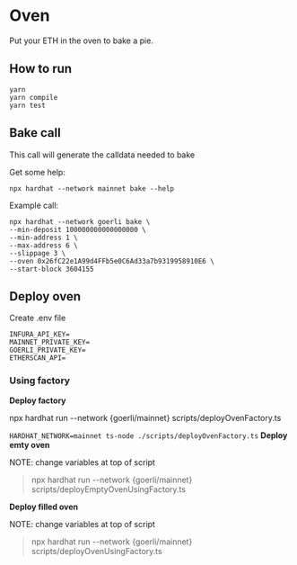 # Oven

Put your ETH in the oven to bake a pie.


## How to run

```
yarn
yarn compile
yarn test
```

## Bake call

This call will generate the calldata needed to bake

Get some help:

`npx hardhat --network mainnet bake --help`

Example call:

```
npx hardhat --network goerli bake \
--min-deposit 100000000000000000 \
--min-address 1 \
--max-address 6 \
--slippage 3 \
--oven 0x26fC22e1A99d4FFb5e0C6Ad33a7b9319958910E6 \
--start-block 3604155
```
## Deploy oven

Create .env file

```
INFURA_API_KEY=
MAINNET_PRIVATE_KEY=
GOERLI_PRIVATE_KEY=
ETHERSCAN_API=
```

### Using factory
**Deploy factory**

npx hardhat run --network {goerli/mainnet} scripts/deployOvenFactory.ts

`HARDHAT_NETWORK=mainnet ts-node ./scripts/deployOvenFactory.ts`
**Deploy emty oven**

NOTE: change variables at top of script

> npx hardhat run --network {goerli/mainnet} scripts/deployEmptyOvenUsingFactory.ts

**Deploy filled oven**

NOTE: change variables at top of script

> npx hardhat run --network {goerli/mainnet} scripts/deployOvenUsingFactory.ts



